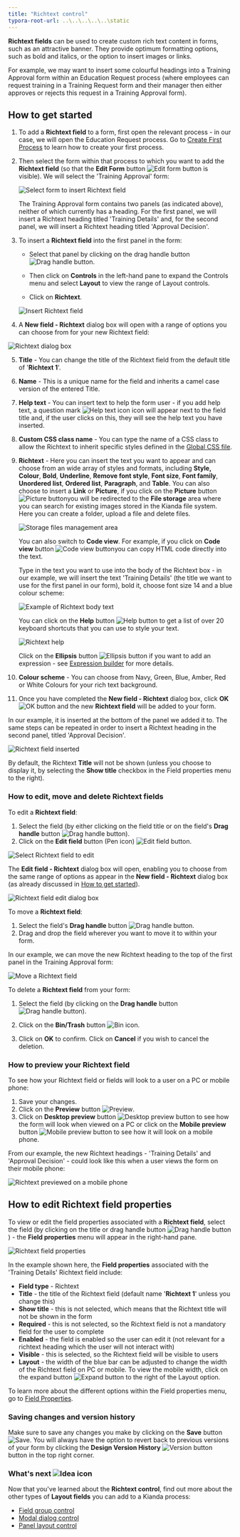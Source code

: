 ```yaml
---
title: "Richtext control"
typora-root-url: ..\..\..\..\..\static
---
```


**Richtext fields** can be used to create custom rich text content in forms, such as an attractive banner. They provide optimum formatting options, such as bold and italics, or the option to insert images or links.

For example, we may want to insert some colourful headings into a Training Approval form within an Education Request process (where employees can request training in a Training Request form and their manager then either approves or rejects this request in a Training Approval form).

 

## How to get started

1. To add a **Richtext field** to a form, first open the relevant process - in our case, we will open the Education Request process. Go to [Create First Process](/docs/getting-started/create-first-process/) to learn how to create your first process.

2. Then select the form within that process to which you want to add the **Richtext field** (so that the **Edit Form** button ![Edit form button](/images/penicon.png) is visible). We will select the 'Training Approval' form: 

   ![Select form to insert Richtext field](/images/richtext-example-select-form.jpg)

   The Training Approval form contains two panels (as indicated above), neither of which currently has a heading. For the first panel, we will insert a Richtext heading titled 'Training Details' and, for the second panel, we will insert a Richtext heading titled 'Approval Decision'. 

3. To insert a **Richtext field** into the first panel in the form:

   - Select that panel by clicking on the drag handle button ![Drag handle button](/images/draghandlewhite-frame.png).

   - Then click on **Controls** in the left-hand pane to expand the Controls menu and select **Layout** to view the range of Layout controls.

   - Click on **Richtext**.

   ![Insert Richtext field](/images/richtext-insert.jpg)

4. A **New field - Richtext** dialog box will open with a range of options you can choose from for your new Richtext field:

  ![Richtext dialog box](/images/richtext-dialog2.jpg)

  

5. **Title** - You can change the title of the Richtext field from the default title of '**Richtext 1**'.

6. **Name** - This is a unique name for the field and inherits a camel case version of the entered Title.

7. **Help text** - You can insert text to help the form user - if you add help text, a question mark ![Help text icon](/images/help-icon.jpg) icon will appear next to the field title and, if the user clicks on this, they will see the help text you have inserted.

8. **Custom CSS class name** - You can type the name of a CSS class to allow the Richtext to inherit specific styles defined in the [Global CSS file](/docs/low-code/global-css/).

9. **Richtext** - Here you can insert the text you want to appear and can choose from an wide array of styles and formats, including **Style,** **Colour**, **Bold**, **Underline**, **Remove font style**, **Font size**, **Font family**, **Unordered list**, **Ordered list**, **Paragraph**, and **Table**. You can also choose to insert a **Link** or **Picture**, if you click on the **Picture** button ![Picture button](/images/picture-button.jpg)you will be redirected to the **File storage** area where you can search for existing images stored in the Kianda file system. Here you can create a folder, upload a file and delete files. 

   ![Storage files management area](/images/storage-files-upload.jpg)

   You can also switch to **Code view**. For example, if you click on **Code view** button ![Code view button](/images/code.png)you can copy HTML code directly into the text. 

   Type in the text you want to use into the body of the Richtext box - in our example, we will insert the text 'Training Details' (the title we want to use for the first panel in our form), bold it, choose font size 14 and a blue colour scheme:

   ![Example of Richtext body text](/images/richtext-example-body-text.jpg)

   You can click on the **Help** button ![Help button](/images/help.png) to get a list of over 20 keyboard shortcuts that you can use to style your text.

   ![Richtext help](/images/richtext-help-shortcuts.jpg)

   Click on the **Ellipsis** button ![Ellipsis button](/images/ellipsis-16401854043731.png) if you want to add an expression - see [Expression builder](/docs/platform/rules/general/expression-builder/) for more details.

10. **Colour scheme** - You can choose from Navy, Green, Blue, Amber, Red or White Colours for your rich text background.

11. Once you have completed the **New field - Richtext** dialog box, click **OK** ![OK button](/images/ok.png) and the new **Richtext field** will be added to your form.

In our example, it is inserted at the bottom of the panel we added it to. The same steps can be repeated in order to insert a Richtext heading in the second panel, titled 'Approval Decision'.

![Richtext field inserted](/images/richtext-inserted.jpg)

By default, the Richtext **Title** will not be shown (unless you choose to display it, by selecting the **Show title** checkbox in the Field properties menu to the right).



### How to edit, move and delete Richtext fields

To edit a **Richtext field**:

1. Select the field (by either clicking on the field title or on the field's **Drag handle** button ![Drag handle button](/images/draghandlewhite-frame.png)).
2. Click on the **Edit field** button (Pen icon) ![Edit field button](/images/penicon.png).

![Select Richtext field to edit](/images/richtext-select-to-edit.jpg)

The **Edit field - Richtext** dialog box will open, enabling you to choose from the same range of options as appear in the **New field - Richtext** dialog box (as already discussed in [How to get started](/docs/platform/controls/layout/richtext#how-to-get-started)).

![Richtext field edit dialog box](/images/richtext-edit-dialog2.jpg)



To move a **Richtext field**:

1. Select the field's **Drag handle** button ![Drag handle button](/images/draghandlewhite-frame.png). 
2. Drag and drop the field wherever you want to move it to within your form. 

In our example, we can move the new Richtext heading to the top of the first panel in the Training Approval form:

![Move a Richtext field](/images/richtext-move.jpg)



To delete a **Richtext field** from your form:

1. Select the field (by clicking on the **Drag handle** button ![Drag handle button](/images/draghandlewhite-frame.png)).

2. Click on the **Bin/Trash** button ![Bin icon](/images/binicon.png). 

3. Click on **OK** to confirm. Click on **Cancel** if you wish to cancel the deletion.

   


### How to preview your Richtext field

To see how your Richtext field or fields will look to a user on a PC or mobile phone:

1. Save your changes.
2. Click on the **Preview** button ![Preview](/images/preview.png).
3. Click on **Desktop preview** button ![Desktop preview button](/images/desktop.png) to see how the form will look when viewed on a PC or click on the **Mobile preview** button ![Mobile preview button](/images/mobile.png) to see how it will look on a mobile phone.

From our example, the new Richtext headings - 'Training Details' and 'Approval Decision' - could look like this when a user views the form on their mobile phone: 

![Richtext previewed on a mobile phone](/images/richtext-preview-mobile.jpg)



## How to edit Richtext field properties

To view or edit the field properties associated with a **Richtext field**, select the field (by clicking on the title or drag handle button ![Drag handle button](/images/draghandlewhite-frame.png)) - the **Field properties** menu will appear in the right-hand pane.

![Richtext field properties](/images/richtext-field-properties.jpg)

In the example shown here, the **Field properties** associated with the 'Training Details' Richtext field include:

- **Field type** - Richtext
- **Title** - the title of the Richtext field (default name '**Richtext 1**' unless you change this)
- **Show title** - this is not selected, which means that the Richtext title will not be shown in the form
- **Required** - this is not selected, so the Richtext field is not a mandatory field for the user to complete
- **Enabled** - the field is enabled so the user can edit it (not relevant for a richtext heading which the user will not interact with)
- **Visible** - this is selected, so the Richtext field will be visible to users
- **Layout** - the width of the blue bar can be adjusted to change the width of the Richtext field on PC or mobile. To view the mobile width, click on the expand button ![Expand button](/images/expand-icon.jpg) to the right of the Layout option.

To learn more about the different options within the Field properties menu, go to [Field Properties](/docs/platform/controls/properties#field-properties).



### Saving changes and version history ###

Make sure to save any changes you make by clicking on the **Save** button ![Save](/images/saveprocess.png). You will always have the option to revert back to previous versions of your form by clicking the **Design Version History** ![Version button](/images/version8.png) button in the top right corner.



### What's next  ![Idea icon](/images/18.png) ###

Now that you've learned about the **Richtext control**, find out more about the other types of **Layout fields** you can add to a Kianda process:

- [Field group control](/docs/platform/controls/layout/field-group/)
- [Modal dialog control](/docs/platform/controls/layout/dialog/)
- [Panel layout control](/docs/platform/controls/layout/panel/)
